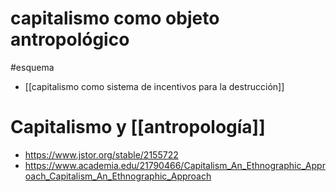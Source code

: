 # capitalismo como objeto antropológico
#esquema 

- [[capitalismo como sistema de incentivos para la destrucción]]

# Capitalismo y [[antropología]]

- https://www.jstor.org/stable/2155722
- https://www.academia.edu/21790466/Capitalism_An_Ethnographic_Approach_Capitalism_An_Ethnographic_Approach
